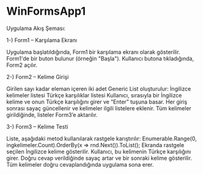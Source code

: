 # WinFormsApp1
Uygulama Akış Şeması:

1-) Form1 – Karşılama Ekranı

Uygulama başlatıldığında, Form1 bir karşılama ekranı olarak gösterilir.
Form1'de bir buton bulunur (örneğin "Başla").
Kullanıcı butona tıkladığında, Form2 açılır.


2-) Form2 – Kelime Girişi

Girilen sayı kadar eleman içeren iki adet Generic List oluşturulur:
İngilizce kelimeler listesi
Türkçe karşılıklar listesi
Kullanıcı, sırasıyla bir İngilizce kelime ve onun Türkçe karşılığını girer ve “Enter” tuşuna basar.
Her giriş sonrası sayaç güncellenir ve kelimeler ilgili listelere eklenir.
Tüm kelimeler girildiğinde, listeler Form3’e aktarılır.


3-) Form3 – Kelime Testi

Liste, aşağıdaki metod kullanılarak rastgele karıştırılır:
Enumerable.Range(0, ingkelimeler.Count).OrderBy(x => rnd.Next()).ToList();
Ekranda rastgele seçilen İngilizce kelime gösterilir.
Kullanıcı, bu kelimenin Türkçe karşılığını girer.
Doğru cevap verildiğinde sayaç artar ve bir sonraki kelime gösterilir.
Tüm kelimeler doğru cevaplandığında uygulama sona erer.
